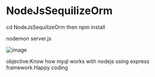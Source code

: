 # NodeJsSequilizeOrm


cd NodeJsSequilizeOrm
then
npm install    

nodemon server.js


![image](https://github.com/mucheru/NodeJsSequilizeOrm/assets/13763343/ca9e6130-7df4-498a-af3d-e43377fbae78)


objective:Know how myql works with nodejs using express framework.Happy coding
